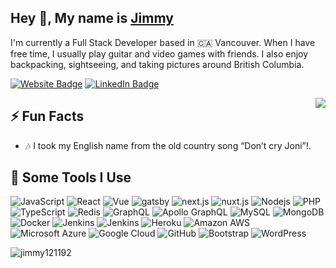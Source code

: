 <h2>Hey 👋, My name is <a href="https://jimmytruong.ca">Jimmy</a></h2>
<p>I'm currently a Full Stack Developer based in 🇨🇦 Vancouver. When I have free time, I usually play guitar and video games with friends. I also enjoy backpacking, sightseeing, and taking pictures around British Columbia.</p>
<p><a href="https://jimmytruong.ca"><img src="https://img.shields.io/badge/-jimmytruong.ca-FAFAFA?style=flat-square&amp;labelColor=5a0b06e8&amp;logo=Firefox&amp;link=https://jimmytruong.ca" alt="Website Badge"></a> <a href="https://www.linkedin.com/in/jimmy1211/"><img src="https://img.shields.io/badge/-@jimmy1211-0077B5?style=flat-square&amp;labelColor=0077B5&amp;logo=LinkedIn&amp;link=https://www.linkedin.com/in/jimmy1211/" alt="LinkedIn Badge"></a></p>
<img align="right" src="https://alonedreamer.com/jimmymedia/images/jimmy-animated.gif" />
<h2>⚡️ Fun Facts</h2>
<ul>
<li>🎶 I took my English name from the old country song “Don’t cry Joni”!.</li>
</ul>
<h2>🚀 Some Tools I Use</h2>
<p><img src="https://img.shields.io/badge/-JavaScript-black?style=flat-square&amp;logo=javascript" alt="JavaScript"> <img src="https://img.shields.io/badge/-React-fff6e6?style=flat-square&amp;logo=react" alt="React"> <img src="https://img.shields.io/badge/-Vue.js-fff6e6?style=flat-square&amp;logo=Vue.js" alt="Vue"> <img src="https://img.shields.io/badge/-Gatsby-663399?style=flat-square&amp;logo=gatsby" alt="gatsby"> <img src="https://img.shields.io/badge/-Next.js-000000?style=flat-square&amp;logo=next.js" alt="next.js"> <img src="https://img.shields.io/badge/-Nuxt.js-fff6e6?style=flat-square&amp;logo=nuxt.js" alt="nuxt.js"> <img src="https://img.shields.io/badge/-Nodejs-fff6e6?style=flat-square&amp;logo=Node.js" alt="Nodejs"> <img src="https://img.shields.io/badge/-PHP-fff6e6?style=flat-square&amp;logo=PHP" alt="PHP"> <img src="https://img.shields.io/badge/-TypeScript-007ACC?style=flat-square&amp;logo=typescript" alt="TypeScript"> <img src="https://img.shields.io/badge/-Redis-fff6e6?style=flat-square&amp;logo=Redis" alt="Redis"> <img src="https://img.shields.io/badge/-GraphQL-E10098?style=flat-square&amp;logo=graphql" alt="GraphQL"> <img src="https://img.shields.io/badge/-Apollo%20GraphQL-311C87?style=flat-square&amp;logo=apollo-graphql" alt="Apollo GraphQL"> <img src="https://img.shields.io/badge/-MySQL-fff6e6?style=flat-square&amp;logo=mysql" alt="MySQL"> <img src="https://img.shields.io/badge/-MongoDB-fff6e6?style=flat-square&amp;logo=mongodb" alt="MongoDB"> <img src="https://img.shields.io/badge/-Docker-fff6e6?style=flat-square&amp;logo=docker" alt="Docker"> <img src="https://img.shields.io/badge/-Jenkins-fff6e6?style=flat-square&amp;logo=jenkins" alt="Jenkins"> <img src="https://img.shields.io/badge/-Cypress.io-17202C?style=flat-square&amp;logo=cypress" alt="Jenkins"> <img src="https://img.shields.io/badge/-Heroku-430098?style=flat-square&amp;logo=heroku" alt="Heroku"> <img src="https://img.shields.io/badge/Amazon%20AWS-ec9a3f?style=flat-square&amp;logo=amazon-aws" alt="Amazon AWS"> <img src="https://img.shields.io/badge/Microsoft%20Azure-232F7E?style=flat-square&amp;logo=microsoft-azure" alt="Microsoft Azure"> <img src="https://img.shields.io/badge/Google%20Cloud-f2bd42?style=flat-square&amp;logo=google-cloud" alt="Google Cloud"> <img src="https://img.shields.io/badge/-GitHub-181717?style=flat-square&amp;logo=github" alt="GitHub"> <img src="https://img.shields.io/badge/-Bootstrap-563D7C?style=flat-square&amp;logo=bootstrap" alt="Bootstrap"> <img src="https://img.shields.io/badge/-WordPress-21759B?style=flat-square&amp;logo=wordpress" alt="WordPress"> </p>
<img src="https://github-readme-stats.vercel.app/api?username=jimmy121192&show_icons=true&count_private=true" alt="jimmy121192" /> 
